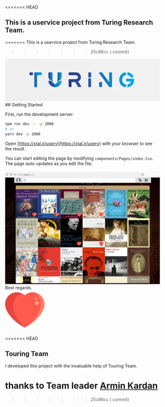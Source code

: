 <<<<<<< HEAD
## This is a uservice project from Turing Research Team.
=======
This is a uservice project from Turing Research Team.
>>>>>>> 25c86cc ( commit)
<img src="https://github.com/ArminKardan/utrialv2/blob/master/turing.png?raw=true"/>
## Getting Started

First, run the development server:

```bash
npm run dev -- -p 2000
# or
yarn dev -p 2000
```



Open [https://xtal.ir/userv](https://xtal.ir/userv) with your browser to see the result.

You can start editing the page by modifying `components/Pages/index.tsx`. The page auto-updates as you edit the file.
<br/>
<br/>
<img src="https://github.com/ArminKardan/utrialv2/blob/master/screen.webp?raw=true" />
<br/>
Best regards.
<br/>
<img src="https://github.com/ArminKardan/utrialv2/blob/master/heart.png?raw=true" />
<br/>
<br/>
<<<<<<< HEAD


## Touring Team 

I developed this project with the invaluable help of Touring Team.

thanks to Team leader [Armin Kardan](https://github.com/ArminKardan) 
=======
>>>>>>> 25c86cc ( commit)
